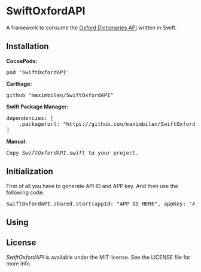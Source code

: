 # SwiftOxfordAPI
A framework to consume the <a href="https://developer.oxforddictionaries.com/documentation">Oxford Dictionaries API</a> written in Swift.

## Installation
<b>CocoaPods:</b>
<pre>
pod 'SwiftOxfordAPI'
</pre>
<b>Carthage:</b>
<pre>
github "maximbilan/SwiftOxfordAPI"
</pre>
<b>Swift Package Manager:</b>
<pre>
dependencies: [
    .package(url: "https://github.com/maximbilan/SwiftOxfordAPI", from: "0.1"))
]
</pre>
<b>Manual:</b>
<pre>
Copy <i>SwiftOxfordAPI.swift</i> to your project.
</pre>

## Initialization

First of all you have to generate API ID and APP key.
And then use the following code:
<pre>
SwiftOxfordAPI.shared.start(appId: "APP_ID_HERE", appKey: "APP_KEY_HERE")
</pre>

## Using

## License

<i>SwiftOxfordAPI</i> is available under the MIT license. See the LICENSE file for more info.
